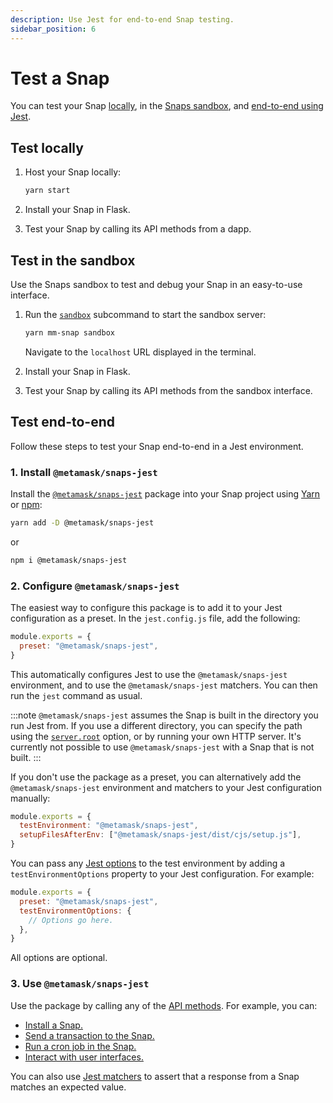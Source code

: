 ```yaml
---
description: Use Jest for end-to-end Snap testing.
sidebar_position: 6
---
```


# Test a Snap

You can test your Snap [locally](#test-locally), in the [Snaps sandbox](#test-in-the-sandbox), and [end-to-end using Jest](#test-end-to-end).

## Test locally

1. Host your Snap locally:

   ```bash
   yarn start
   ```
   
2. Install your Snap in Flask.

3. Test your Snap by calling its API methods from a dapp.

## Test in the sandbox

Use the Snaps sandbox to test and debug your Snap in an easy-to-use interface.

1. Run the [`sandbox`](../reference/cli.md#sandbox) subcommand to start the sandbox server:

   ```bash
   yarn mm-snap sandbox
   ```

   Navigate to the `localhost` URL displayed in the terminal.

2. Install your Snap in Flask.

3. Test your Snap by calling its API methods from the sandbox interface.

## Test end-to-end

Follow these steps to test your Snap end-to-end in a Jest environment.

### 1. Install `@metamask/snaps-jest`

Install the [`@metamask/snaps-jest`](https://github.com/MetaMask/snaps/tree/main/packages/snaps-jest) package into your Snap project using [Yarn](https://yarnpkg.com/)
or [npm](https://www.npmjs.com/):

```bash
yarn add -D @metamask/snaps-jest
```

or

```bash
npm i @metamask/snaps-jest
```

### 2. Configure `@metamask/snaps-jest`

The easiest way to configure this package is to add it to your Jest configuration as a preset.
In the `jest.config.js` file, add the following:

```js title="jest.config.js"
module.exports = {
  preset: "@metamask/snaps-jest",
}
```

This automatically configures Jest to use the `@metamask/snaps-jest` environment, and to use the
`@metamask/snaps-jest` matchers.
You can then run the `jest` command as usual.

:::note
`@metamask/snaps-jest` assumes the Snap is built in the directory you run Jest from.
If you use a different directory, you can specify the path using the
[`server.root`](../reference/config-options.md#serverroot) option, or by running your own HTTP server.
It's currently not possible to use `@metamask/snaps-jest` with a Snap that is not built.
:::

If you don't use the package as a preset, you can alternatively add the `@metamask/snaps-jest`
environment and matchers to your Jest configuration manually:

```js title="jest.config.js"
module.exports = {
  testEnvironment: "@metamask/snaps-jest",
  setupFilesAfterEnv: ["@metamask/snaps-jest/dist/cjs/setup.js"],
}
```

You can pass any [Jest options](../reference/jest.md#options) to the test environment by adding a
`testEnvironmentOptions` property to your Jest configuration.
For example:

```js title="jest.config.js"
module.exports = {
  preset: "@metamask/snaps-jest",
  testEnvironmentOptions: {
    // Options go here.
  },
}
```

All options are optional.

### 3. Use `@metamask/snaps-jest`

Use the package by calling any of the [API methods](../reference/jest.md#api-methods).
For example, you can:

- [Install a Snap.](../reference/jest.md#installsnap)
- [Send a transaction to the Snap.](../reference/jest.md#ontransaction)
- [Run a cron job in the Snap.](../reference/jest.md#oncronjob)
- [Interact with user interfaces.](../reference/jest.md#getinterface)

You can also use [Jest matchers](../reference/jest.md#jest-matchers) to assert that a response from
a Snap matches an expected value.
